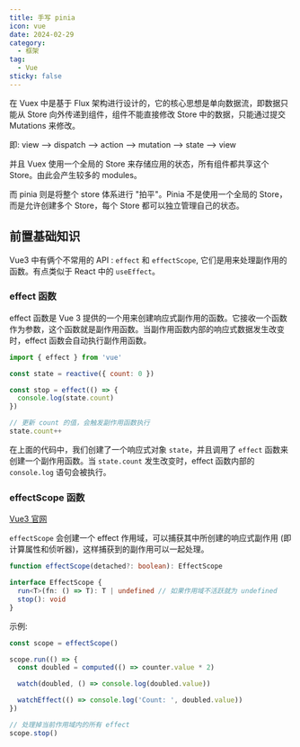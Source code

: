 ```yaml
---
title: 手写 pinia
icon: vue
date: 2024-02-29
category:
  - 框架
tag:
  - Vue
sticky: false
---
```


在 Vuex 中是基于 Flux 架构进行设计的，它的核心思想是单向数据流，即数据只能从 Store 向外传递到组件，组件不能直接修改 Store 中的数据，只能通过提交 Mutations 来修改。

即: view --> dispatch --> action --> mutation --> state --> view

并且 Vuex 使用一个全局的 Store 来存储应用的状态，所有组件都共享这个 Store。由此会产生较多的 modules。

而 pinia 则是将整个 store 体系进行 "拍平"。Pinia 不是使用一个全局的 Store，而是允许创建多个 Store，每个 Store 都可以独立管理自己的状态。

## 前置基础知识

Vue3 中有俩个不常用的 API : `effect` 和 `effectScope`, 它们是用来处理副作用的函数。有点类似于 React 中的 `useEffect`。

### effect 函数

effect 函数是 Vue 3 提供的一个用来创建响应式副作用的函数。它接收一个函数作为参数，这个函数就是副作用函数。当副作用函数内部的响应式数据发生改变时，effect 函数会自动执行副作用函数。

```js
import { effect } from 'vue'

const state = reactive({ count: 0 })

const stop = effect(() => {
  console.log(state.count)
})

// 更新 count 的值，会触发副作用函数执行
state.count++
```

在上面的代码中，我们创建了一个响应式对象 `state`，并且调用了 `effect` 函数来创建一个副作用函数。当 `state.count` 发生改变时，effect 函数内部的 `console.log` 语句会被执行。

### effectScope 函数

[Vue3 官网](https://cn.vuejs.org/api/reactivity-advanced.html#effectscope)

`effectScope` 会创建一个 effect 作用域，可以捕获其中所创建的响应式副作用 (即计算属性和侦听器)，这样捕获到的副作用可以一起处理。

```ts
function effectScope(detached?: boolean): EffectScope

interface EffectScope {
  run<T>(fn: () => T): T | undefined // 如果作用域不活跃就为 undefined
  stop(): void
}
```

示例:

```ts
const scope = effectScope()

scope.run(() => {
  const doubled = computed(() => counter.value * 2)

  watch(doubled, () => console.log(doubled.value))

  watchEffect(() => console.log('Count: ', doubled.value))
})

// 处理掉当前作用域内的所有 effect
scope.stop()
```
